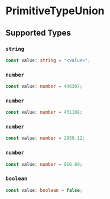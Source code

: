 # PrimitiveTypeUnion


## Supported Types

### `string`

```typescript
const value: string = "<value>";
```

### `number`

```typescript
const value: number = 496307;
```

### `number`

```typescript
const value: number = 431108;
```

### `number`

```typescript
const value: number = 2959.12;
```

### `number`

```typescript
const value: number = 816.89;
```

### `boolean`

```typescript
const value: boolean = false;
```

